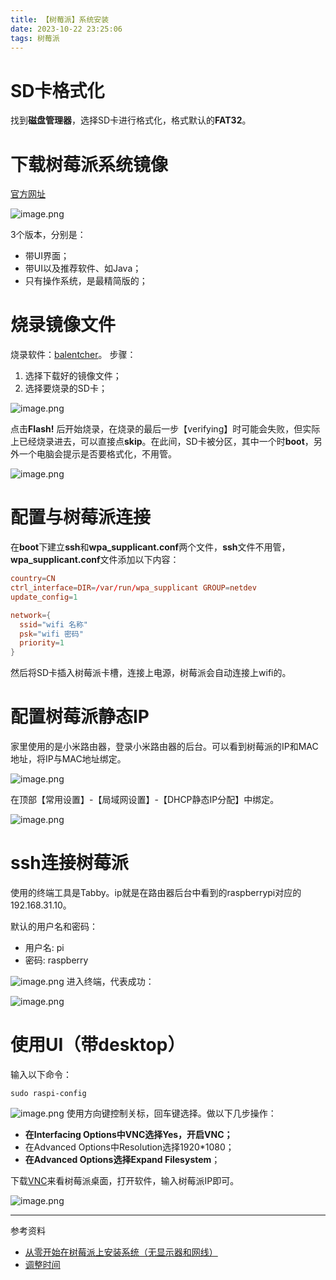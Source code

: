 ```yaml
---
title: 【树莓派】系统安装
date: 2023-10-22 23:25:06
tags: 树莓派
---
```


# SD卡格式化

找到**磁盘管理器**，选择SD卡进行格式化，格式默认的**FAT32**。

# 下载树莓派系统镜像

[官方网址](https://www.raspberrypi.com/software/operating-systems/)

![image.png](https://raw.githubusercontent.com/lkzc19/blasphemy.zimg/main/drinkice/2023-10-22-23-39-48.png)

3个版本，分别是：

- 带UI界面；
- 带UI以及推荐软件、如Java；
- 只有操作系统，是最精简版的；

# 烧录镜像文件

烧录软件：[balentcher](https://www.balena.io/etcher/)。
步骤：

1. 选择下载好的镜像文件；
2. 选择要烧录的SD卡；

![image.png](https://raw.githubusercontent.com/lkzc19/blasphemy.zimg/main/drinkice/2023-10-22-23-40-14.png)

点击**Flash!** 后开始烧录，在烧录的最后一步【verifying】时可能会失败，但实际上已经烧录进去，可以直接点**skip**。在此间，SD卡被分区，其中一个时**boot**，另外一个电脑会提示是否要格式化，不用管。

![image.png](https://raw.githubusercontent.com/lkzc19/blasphemy.zimg/main/drinkice/2023-10-22-23-40-45.png)

# 配置与树莓派连接

在**boot**下建立**ssh**和**wpa_supplicant.conf**两个文件，**ssh**文件不用管，**wpa_supplicant.conf**文件添加以下内容：

```conf
country=CN
ctrl_interface=DIR=/var/run/wpa_supplicant GROUP=netdev
update_config=1

network={
  ssid="wifi 名称"
  psk="wifi 密码"
  priority=1
}
```

然后将SD卡插入树莓派卡槽，连接上电源，树莓派会自动连接上wifi的。

# 配置树莓派静态IP

家里使用的是小米路由器，登录小米路由器的后台。可以看到树莓派的IP和MAC地址，将IP与MAC地址绑定。

![image.png](https://raw.githubusercontent.com/lkzc19/blasphemy.zimg/main/drinkice/2023-10-22-23-41-08.png)

在顶部【常用设置】-【局域网设置】-【DHCP静态IP分配】中绑定。

![image.png](https://raw.githubusercontent.com/lkzc19/blasphemy.zimg/main/drinkice/2023-10-22-23-41-36.png)

# ssh连接树莓派

使用的终端工具是Tabby。ip就是在路由器后台中看到的raspberrypi对应的192.168.31.10。

默认的用户名和密码：

- 用户名: pi
- 密码: raspberry

![image.png](https://raw.githubusercontent.com/lkzc19/blasphemy.zimg/main/drinkice/2023-10-22-23-41-55.png)
进入终端，代表成功：

![image.png](https://raw.githubusercontent.com/lkzc19/blasphemy.zimg/main/drinkice/2023-10-22-23-42-21.png)

# 使用UI（带desktop）

输入以下命令：

```
sudo raspi-config
```

![image.png](https://raw.githubusercontent.com/lkzc19/blasphemy.zimg/main/drinkice/2023-10-22-23-42-38.png)
使用方向键控制关标，回车键选择。做以下几步操作：

- **在Interfacing Options中VNC选择Yes，开启VNC；**
- 在Advanced Options中Resolution选择1920*1080；
- **在Advanced Options选择Expand Filesystem**；

下载[VNC](https://www.realvnc.com/en/connect/download/viewer/windows/)来看树莓派桌面，打开软件，输入树莓派IP即可。

![image.png](https://raw.githubusercontent.com/lkzc19/blasphemy.zimg/main/drinkice/2023-10-22-23-42-54.png)


---
参考资料

- [从零开始在树莓派上安装系统（无显示器和网线）](https://zhuanlan.zhihu.com/p/92175850)
- [调整时间](https://blog.csdn.net/qq_44323306/article/details/125689417)
